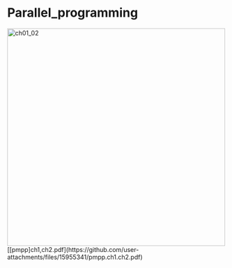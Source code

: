 # Parallel_programming

<img width="500" alt="ch01_02" src="https://github.com/moongcheeze/Parallel_programming/assets/75613475/c811fd75-8fb2-4bd1-973c-d3c1e7bd7548">
[[pmpp]ch1,ch2.pdf](https://github.com/user-attachments/files/15955341/pmpp.ch1.ch2.pdf)
</br>
</br>
